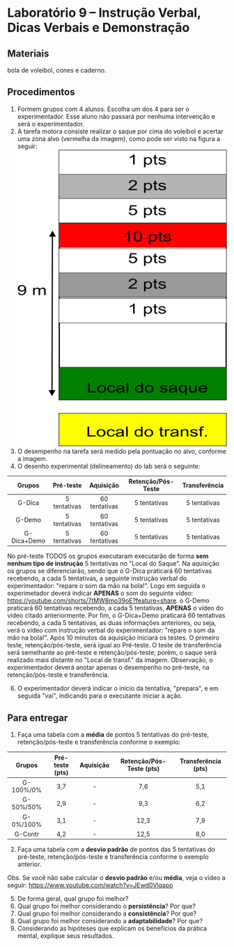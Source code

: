 # Laboratório 9 – Instrução Verbal, Dicas Verbais e Demonstração
## Materiais
bola de voleibol, cones e caderno. 
## Procedimentos
1. Formem grupos com 4 alunos. Escolha um dos 4 para ser o experimentador. Esse aluno não passará por nenhuma intervenção e será o experimentador.
2. A tarefa motora consiste realizar o saque por cima do voleibol e acertar uma zona alvo (vermelha da imagem), como pode ser visto na figura a seguir:
![Texto alternativo](https://github.com/apolinario-souza/teaching/blob/main/AprendizagemMotora(EFI04168)/Lab/FIG/Lab9.png)
4. O desempenho na tarefa será medido pela pontuação no alvo, conforme a imagem.
5. O desenho experimental (delineamento) do lab será o seguinte:

| Grupos | Pré-teste| Aquisição | Retenção/Pós-Teste |Transferência |
|:-----------:|:-----------:|:-----------:|:-----------:|:-----------:|
|G-Dica | 5 tentativas  | 60 tentativas  | 5 tentativas |5 tentativas |
|G-Demo | 5 tentativas  | 60 tentativas  |5 tentativas |5 tentativas |
|G-Dica+Demo | 5 tentativas  | 60 tentativas  |5 tentativas |5 tentativas |

No pré-teste TODOS os grupos executaram executarão de forma **sem nenhum tipo de instrução** 5 tentativas no "Local do Saque". Na aquisição os grupos se diferenciarão, sendo que o G-Dica praticará 60 tentativas recebendo, a cada 5 tentativas, a seguinte instrução verbal do experimentador: "repare o som da mão na bola!". Logo em seguida o experimetador deverá indicar **APENAS** o som do seguinte vídeo: https://youtube.com/shorts/7tMW8mo39oE?feature=share.  o G-Demo praticará 60 tentativas recebendo, a cada 5 tentativas, **APENAS** o vídeo do vídeo citado anteriormente. Por fim, o G-Dica+Demo praticará 60 tentativas recebendo, a cada 5 tentativas, as duas informações anteriores, ou seja, verá o vídeo com  instrução verbal do experimentador: "repare o som da mão na bola!". Após 10 minutos da aquisição iniciará os testes. O primeiro teste, retenção/pós-teste, será igual ao Pré-teste. O teste de transferência será semelhante ao pré-teste e retenção/pós-teste; porém, o saque será realizado mais distante no "Local de transf." da imagem. Observação, o experimentador deverá anotar apenas o desempenho no pré-teste, na retenção/pós-teste e transferência.

6. O experimentador deverá indicar o início da tentativa, "prepara", e em seguida "vai", indicando para o executante iniciar a ação.


## Para entregar
1. Faça uma tabela com a **média** de pontos 5 tentativas do pré-teste, retenção/pós-teste e transferência conforme o exemplo:

| Grupos | Pré-teste (pts)| Aquisição | Retenção/Pós-Teste (pts) | Transferência (pts) |
|:-----------:|:-----------:|:-----------:|:-----------:|:-----------:|
|G-100%/0% | 3,7  | - | 7,6 |5,1|
|G-50%/50%| 2,9  | - | 9,3|6,2|
|G-0%/100% | 3,1  | -  |12,3|7,9 |
|G-Contr | 4,2  |- |12,5 |8,0 |

2. Faça uma tabela com a **desvio padrão** de pontos das 5 tentativas do pré-teste, retenção/pós-teste e transferência conforme o exemplo anterior.

Obs. Se você não sabe calcular o **desvio padrão** e/ou **média**, veja o vídeo a seguir: https://www.youtube.com/watch?v=JEwd0Vlqapo

5. De forma geral, qual grupo foi melhor?
6. Qual grupo foi melhor considerando o **persistência**? Por que?
7. Qual grupo foi melhor considerando a **consistência**? Por que?
8. Qual grupo foi melhor considerando a **adaptabilidade**? Por que?
9. Considerando as hipóteses que explicam os benefícios da prática mental, explique seus resultados.
